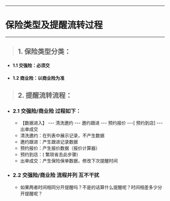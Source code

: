 
---

# 保险类型及提醒流转过程

---

> ## 1. 保险类型分类：

* #### 1.1 交强险：必须交
* #### 1.2 商业险：以商业险为准

> ## 2. 提醒流转流程：

* ### 2.1 交强险/商业险 过程如下：

  * 【数据进入】 --- 清洗邀约 --- 邀约跟进 --- 预约报价 ---\[ 预约到店\] --- 出单成交
  * 清洗邀约：在列表中展示记录，不产生数据
  * 邀约跟进：产生跟进记录数据
  * 预约报价：产生报价数据（报价计算器）
  * 预约到店：\( 繁琐省去此步骤\)
  * 出单成交：产生保险保单数据，修改下次提醒时间
* ### 2.2 交强险/商业险 流程并列 互不干扰

  * 如果两者时间相同分开提醒吗？不是的话算什么提醒呢？时间相差多少分开提醒呢？



